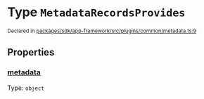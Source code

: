 # Type `MetadataRecordsProvides`
<sub>Declared in [packages/sdk/app-framework/src/plugins/common/metadata.ts:9](https://github.com/dxos/dxos/blob/88f322397/packages/sdk/app-framework/src/plugins/common/metadata.ts#L9)</sub>




## Properties
### [metadata](https://github.com/dxos/dxos/blob/88f322397/packages/sdk/app-framework/src/plugins/common/metadata.ts#L10)
Type: <code>object</code>





